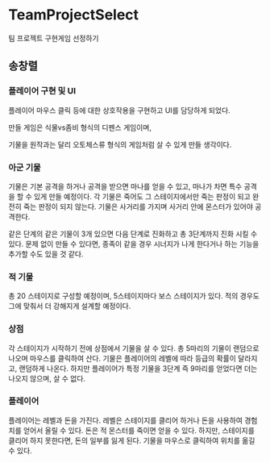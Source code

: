 # TeamProjectSelect
 팀 프로젝트 구현게임 선정하기
## 송창렬
### 플레이어 구현 및 UI
플레이어 마우스 클릭 등에 대한 상호작용을 구현하고 UI를 담당하게 되었다.

만들 게임은 식물vs좀비 형식의 디펜스 게임이며,

기물을 원작과는 달리 오토체스류 형식의 게임처럼 살 수 있게 만들 생각이다.


### 아군 기물
기물은 기본 공격을 하거나 공격을 받으면 마나를 얻을 수 있고,
마나가 차면 특수 공격을 할 수 있게 만들 예정이다.
각 기물은 죽어도 그 스테이지에서만 죽는 판정이 되고 완전히 죽는 판정이 되지 않는다.
기물은 사거리를 가지며 사거리 안에 몬스터가 있어야 공격한다.

같은 단계의 같은 기물이 3개 있으면 다음 단계로 진화하고 총 3단계까지 진화 시킬 수 있다.
문제 없이 만들 수 있다면, 종족이 같을 경우 시너지가 나게 한다거나 하는 기능을 추가할 수도 있을 것 같다.

### 적 기물
총 20 스테이지로 구성할 예정이며, 5스테이지마다 보스 스테이지가 있다.
적의 경우도 그에 맞춰서 더 강해지게 설계할 예정이다.


### 상점
각 스테이지가 시작하기 전에 상점에서 기물을 살 수 있다.
총 5마리의 기물이 랜덤으로 나오며 마우스를 클릭하여 산다.
기물은 플레이어의 레벨에 따라 등급의 확률이 달라지고, 랜덤하게 나온다.
하지만 플레이어가 특정 기물을 3단계 즉 9마리를 얻었다면 더는 나오지 않으며, 살 수 없다.

### 플레이어
플레이어는 레벨과 돈을 가진다.
레벨은 스테이지를 클리어 하거나 돈을 사용하여 경험치를 얻어서 올릴 수 있다.
돈은 적 몬스터를 죽이면 얻을 수 있다. 하지만, 스테이지를 클리어 하지 못한다면, 돈의 일부를 잃게 된다.
기물을 마우스로 클릭하여 위치를 옮길 수 있다.

